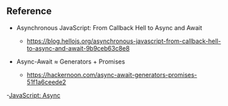 ## Reference
- Asynchronous JavaScript: From Callback Hell to Async and Await
  - https://blog.hellojs.org/asynchronous-javascript-from-callback-hell-to-async-and-await-9b9ceb63c8e8

- Async-Await ≈ Generators + Promises
  - https://hackernoon.com/async-await-generators-promises-51f1a6ceede2


-[JavaScript: Async](https://www.linkedin.com/learning/javascript-async/)
